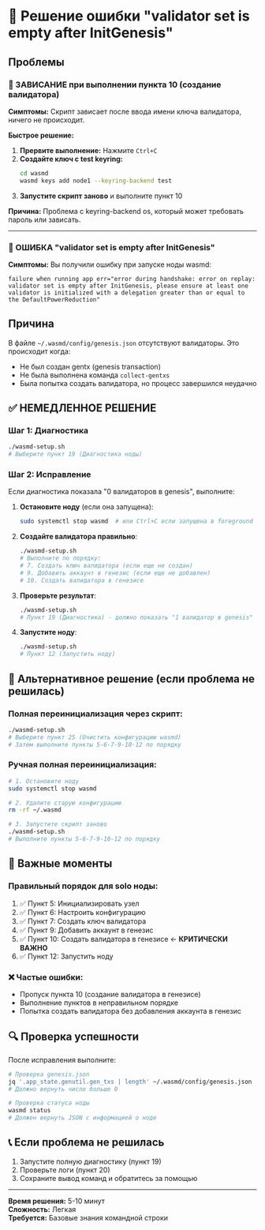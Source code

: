 # 🚨 Решение ошибки "validator set is empty after InitGenesis"

## Проблемы

### 🚨 ЗАВИСАНИЕ при выполнении пункта 10 (создание валидатора)

**Симптомы:** Скрипт зависает после ввода имени ключа валидатора, ничего не происходит.

**Быстрое решение:**
1. **Прервите выполнение:** Нажмите `Ctrl+C`
2. **Создайте ключ с test keyring:**
   ```bash
   cd wasmd
   wasmd keys add node1 --keyring-backend test
   ```
3. **Запустите скрипт заново** и выполните пункт 10

**Причина:** Проблема с keyring-backend os, который может требовать пароль или зависать.

---

### 🚨 ОШИБКА "validator set is empty after InitGenesis"

**Симптомы:** Вы получили ошибку при запуске ноды wasmd:
```
failure when running app err="error during handshake: error on replay: validator set is empty after InitGenesis, please ensure at least one validator is initialized with a delegation greater than or equal to the DefaultPowerReduction"
```

## Причина
В файле `~/.wasmd/config/genesis.json` отсутствуют валидаторы. Это происходит когда:
- Не был создан gentx (genesis transaction)
- Не была выполнена команда `collect-gentxs`
- Была попытка создать валидатора, но процесс завершился неудачно

## ✅ НЕМЕДЛЕННОЕ РЕШЕНИЕ

### Шаг 1: Диагностика
```bash
./wasmd-setup.sh
# Выберите пункт 19 (Диагностика ноды)
```

### Шаг 2: Исправление
Если диагностика показала "0 валидаторов в genesis", выполните:

1. **Остановите ноду** (если она запущена):
   ```bash
   sudo systemctl stop wasmd  # или Ctrl+C если запущена в foreground
   ```

2. **Создайте валидатора правильно**:
   ```bash
   ./wasmd-setup.sh
   # Выполните по порядку:
   # 7. Создать ключ валидатора (если еще не создан)
   # 9. Добавить аккаунт в генезис (если еще не добавлен)
   # 10. Создать валидатора в генезисе
   ```

3. **Проверьте результат**:
   ```bash
   ./wasmd-setup.sh
   # Пункт 19 (Диагностика) - должно показать "1 валидатор в genesis"
   ```

4. **Запустите ноду**:
   ```bash
   ./wasmd-setup.sh
   # Пункт 12 (Запустить ноду)
   ```

## 🔄 Альтернативное решение (если проблема не решилась)

### Полная переинициализация через скрипт:
```bash
./wasmd-setup.sh
# Выберите пункт 25 (Очистить конфигурацию wasmd)
# Затем выполните пункты 5-6-7-9-10-12 по порядку
```

### Ручная полная переинициализация:
```bash
# 1. Остановите ноду
sudo systemctl stop wasmd

# 2. Удалите старую конфигурацию
rm -rf ~/.wasmd

# 3. Запустите скрипт заново
./wasmd-setup.sh
# Выполните пункты 5-6-7-9-10-12 по порядку
```

## 📝 Важные моменты

### Правильный порядок для solo ноды:
1. ✅ Пункт 5: Инициализировать узел
2. ✅ Пункт 6: Настроить конфигурацию  
3. ✅ Пункт 7: Создать ключ валидатора
4. ✅ Пункт 9: Добавить аккаунт в генезис
5. ✅ Пункт 10: Создать валидатора в генезисе ← **КРИТИЧЕСКИ ВАЖНО**
6. ✅ Пункт 12: Запустить ноду

### ❌ Частые ошибки:
- Пропуск пункта 10 (создание валидатора в генезисе)
- Выполнение пунктов в неправильном порядке
- Попытка создать валидатора без добавления аккаунта в генезис

## 🔍 Проверка успешности

После исправления выполните:
```bash
# Проверка genesis.json
jq '.app_state.genutil.gen_txs | length' ~/.wasmd/config/genesis.json
# Должно вернуть число больше 0

# Проверка статуса ноды
wasmd status
# Должен вернуть JSON с информацией о ноде
```

## 📞 Если проблема не решилась

1. Запустите полную диагностику (пункт 19)
2. Проверьте логи (пункт 20)
3. Сохраните вывод команд и обратитесь за помощью

---

**Время решения:** 5-10 минут  
**Сложность:** Легкая  
**Требуется:** Базовые знания командной строки 